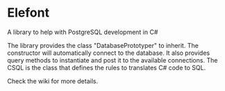 # Elefont
A library to help with PostgreSQL development in C#

The library provides the class "DatabasePrototyper" to inherit. The constructor will automatically connect to the database. 
It also provides query methods to instantiate and post it to the available connections.
The CSQL is the class that defines the rules to translates C# code to SQL.

Check the wiki for more details.
